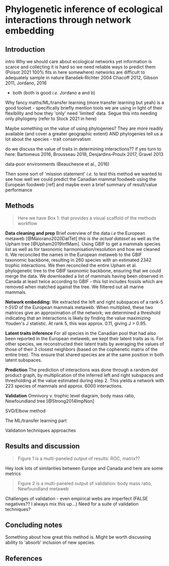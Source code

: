 # Phylogenetic inference of ecological interactions through network embedding

## Introduction
intro
Why we should care about ecological networks yet information 
is scarce and collecting it is hard so we need reliable ways 
to predict them (Poisot 2021 100% fits in here somewhere) 
networks are difficult to adequately sample in nature 
Banašek‐Richter 2004 Chacoff 2012, Gibson 2011, Jordano, 2016 
- both (both is good *i.e.* Jordano a and b)

Why fancy maths/ML/transfer learning (more transfer learning but 
yeah) is a good toolset - 
specifically briefly 
mention tools we are using in light of their flexibility and 
how they 'only' need 'limited' data. Segue this into needing 
only phylogeny (refer to Stock 2021 in here)

Maybe something on the value of using phylogenies? They are 
more readily available (and cover a greater geographic 
extent) AND phylogenies tell us a lot about the species - 
trait conservatism

do we discuss the value of traits in determining interactions??
if yes turn to here: Bartomeus 2016, Brousseau 2018, 
Desjardins‐Proulx 2017, Gravel 2013

data‐poor environments (Beauchesne et al., 2016)

Then some sort of 'mission statement' *i.e.* to test this 
method we wanted to see how well we could predict the Canadian 
mammal foodweb using the European foodweb [ref]
and maybe even a brief 
summary of result/value performance

## Methods

> Here we have Box 1: that provides a visual scaffold of the 
> methods workflow

**Data cleaning and prep** 
Brief overview of the data *i.e* the European metaweb [@Maiorano2020DatTet] 
*this is the actual dataset* as well 
as the Upham tree [@Upham2019InfMam]. Using GBIF to get a 
mammals species list as 
well as for taxonomic harmonisation/resolution and how we cleaned 
it. We reconciled the names in the European metaweb to the GBIF 
taxonomic backbone, resulting in 260 species with an estimated 
2342 trophic interactions. We then reconciled the entire Upham 
et al. phylogenetic tree to the GBIF taxonomic backbone, ensuring 
that we could merge the data. 
We downloaded a list of mammals having been observed in Canada at 
least twice according to GBIF - this list includes fossils which 
are removed when matched against the tree. We filtered out all 
marine mammals.

**Network embedding:** We extracted the left and right subspaces 
of a rank-5 *t-SVD* of the European mammals metaweb. When 
multiplied, these two matrices give an approximation of the 
network; we determined a threshold indicating that an interactions 
is likely by finding the value maximizing Youden's J statistic. 
At rank 5, this was approx. 0.11, giving J > 0.95.

**Latent traits inference** For all species in the Canadian pool 
that had also been reported in the European metaweb, we kept their 
latent traits as is. For other species, we reconstructed their 
latent traits by averaging the values of those of their 3 closest 
neighbors (based on the cophenetic matrix of the entire tree). 
This ensure that shared species are at the same position in both 
latent subspaces.

**Prediction** The prediction of interactions was done through a 
random dot product graph, by multiplication of the inferred left 
and right subspaces and thresholding at the value estimated during 
step 2. This yields a network with 223 species of mammals and approx. 
6000 interactions.

**Validation** Omnivory v. trophic level diagram, body mass ratio,
Newfoundland tree [@Strong2014ImpNon]

SVD/Elbow method

The ML/transfer learning part

Validation techniques approaches

## Results and discussion

> Figure 1 is a multi-paneled output of results: ROC, matrix??

Hey look lots of similarities between Europe and Canada and 
here are some metrics

> Figure 2 is a multi-paneled output of validation: body mass 
> ratio, Newfoundland metaweb

Challenges of validation - even empirical webs are imperfect 
(FALSE negatives?? I always mix this up...) Need for a suite 
of validation techniques?

## Concluding notes

Something about how great this method is. Might be worth 
discussing ability to 'absorb' inclusion of new species. 

## References